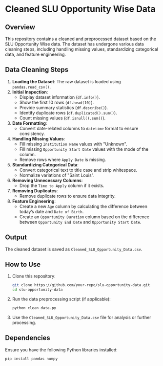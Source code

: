# Cleaned SLU Opportunity Wise Data

## Overview
This repository contains a cleaned and preprocessed dataset based on the SLU Opportunity Wise data. The dataset has undergone various data cleaning steps, including handling missing values, standardizing categorical data, and feature engineering.

## Data Cleaning Steps
1. **Loading the Dataset**: The raw dataset is loaded using `pandas.read_csv()`.
2. **Initial Inspection**:
   - Display dataset information (`df.info()`).
   - Show the first 10 rows (`df.head(10)`).
   - Provide summary statistics (`df.describe()`).
   - Identify duplicate rows (`df.duplicated().sum()`).
   - Count missing values (`df.isnull().sum()`).
3. **Date Formatting**:
   - Convert date-related columns to `datetime` format to ensure consistency.
4. **Handling Missing Values**:
   - Fill missing `Institution Name` values with "Unknown".
   - Fill missing `Opportunity Start Date` values with the mode of the column.
   - Remove rows where `Apply Date` is missing.
5. **Standardizing Categorical Data**:
   - Convert categorical text to title case and strip whitespace.
   - Normalize variations of "Saint Louis".
6. **Removing Unnecessary Columns**:
   - Drop the `Time to Apply` column if it exists.
7. **Removing Duplicates**:
   - Remove duplicate rows to ensure data integrity.
8. **Feature Engineering**:
   - Create a new `Age` column by calculating the difference between today’s date and `Date of Birth`.
   - Create an `Opportunity Duration` column based on the difference between `Opportunity End Date` and `Opportunity Start Date`.

## Output
The cleaned dataset is saved as `Cleaned_SLU_Opportunity_Data.csv`.

## How to Use
1. Clone this repository:
   ```sh
   git clone https://github.com/your-repo/slu-opportunity-data.git
   cd slu-opportunity-data
   ```
2. Run the data preprocessing script (if applicable):
   ```sh
   python clean_data.py
   ```
3. Use the `Cleaned_SLU_Opportunity_Data.csv` file for analysis or further processing.

## Dependencies
Ensure you have the following Python libraries installed:
```sh
pip install pandas numpy
```



